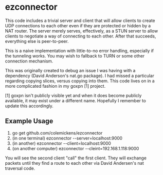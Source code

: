 # ezconnector

This code includes a trivial server and client that will allow clients to create UDP connections to each other even if they are protected or hidden by a NAT router. The server merely serves, effectively, as a STUN server to allow clients to negotiate a way of connecting to each other. After that succeeds, everything else is peer-to-peer.

This is a naive implementation with little-to-no error handling, especially if the tunneling works. You may wish to fallback to TURN or some other connection mechanism.

This was originally created to debug an issue I was having with a dependency (David Anderson's nat.go package). I had missed a particular regarding copying slices, versus copying into them. This code lives on in a more complicated fashion in my goxpn [1] project.

[1] goxpn isn't publicly visible yet and when it does become publicly available, it may exist under a different name. Hopefully I remember to update this accordingly.

## Example Usage

1. go get github.com/colemickens/ezconnector
2. (in one terminal) ezconnector --server=localhost:9000
3. (in another) ezconnector --client=localhost:9000
4. (on another computer) ezconnector --cleint=192.168.1.118:9000

You will see the second client "call" the first client. They will exchange packets until they find a route to each other via David Andersen's nat traversal code.